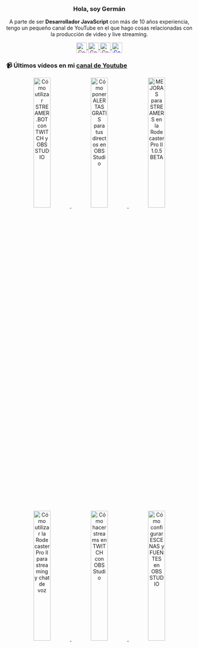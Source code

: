 <p align="center" width="300">
   <h3 align="center">Hola, soy Germán</h3>
</p>

<p align="center">A parte de ser <strong>Desarrollador JavaScript</strong> con más de 10 años experiencia, tengo un pequeño canal de YouTube en el que hago cosas relacionadas con la producción de video y live streaming.</p>

<p align="center">
  <a href="https://youtube.com/@germix" target="blank">
    <img align="center" src="https://cdn.simpleicons.org/youtube/FF0000" alt="Germix" height="28px" width="28px" style="color: purple" />
  </a>
  <a href="https://instagram.com/germix_tv" target="blank">
    <img align="center" src="https://cdn.simpleicons.org/instagram/E4405F" alt="Germix" height="28px" width="28px" style="color: purple" />
  </a>
  <a href="https://twitch.tv/germix_tv" target="blank">
    <img align="center" src="https://cdn.simpleicons.org/twitch/9146FF" alt="Germix" height="28px" width="28px" style="color: purple" />
  </a>
  <a href="https://twitter.com/germix_tv" target="blank">
    <img align="center" src="https://cdn.simpleicons.org/twitter/1DA1F2" alt="Germix" height="28px" width="28px" style="color: blue" />
  </a>
</p>

### 📹 Últimos vídeos en mi [canal de Youtube](https://youtube.com/@germix?sub_confirmation=1)
<p align="center">

  <a href='https://youtu.be/2AilFoiYnlc' target='_blank'>
  <img width='30%' src='https://img.youtube.com/vi/2AilFoiYnlc/mqdefault.jpg' alt='Cómo utilizar STREAMER.BOT con TWITCH y OBS STUDIO' />
  </a>
  <a href='https://youtu.be/3EUPLZjGjkY' target='_blank'>
  <img width='30%' src='https://img.youtube.com/vi/3EUPLZjGjkY/mqdefault.jpg' alt='Cómo poner ALERTAS GRATIS para tus directos en OBS Studio' />
  </a>
  <a href='https://youtu.be/3mLzME7gODA' target='_blank'>
  <img width='30%' src='https://img.youtube.com/vi/3mLzME7gODA/mqdefault.jpg' alt='MEJORAS para STREAMERS en la Rodecaster Pro II 1.0.5 BETA' />
  </a>
  <a href='https://youtu.be/8784wBhHpVo' target='_blank'>
  <img width='30%' src='https://img.youtube.com/vi/8784wBhHpVo/mqdefault.jpg' alt='Cómo utilizar la Rodecaster Pro II para streaming y chat de voz' />
  </a>
  <a href='https://youtu.be/L-Fe5wee3uM' target='_blank'>
  <img width='30%' src='https://img.youtube.com/vi/L-Fe5wee3uM/mqdefault.jpg' alt='Cómo hacer streams en TWITCH con OBS Studio' />
  </a>
  <a href='https://youtu.be/TjLFIa8oTSs' target='_blank'>
  <img width='30%' src='https://img.youtube.com/vi/TjLFIa8oTSs/mqdefault.jpg' alt='Cómo configurar ESCENAS y FUENTES en OBS STUDIO' />
  </a>
</p>